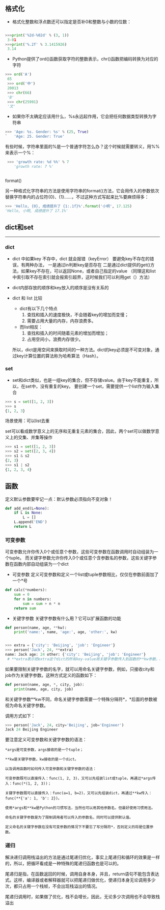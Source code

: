 
## 格式化
   
   * 格式化整数和浮点数还可以指定是否补0和整数与小数的位数：
   ```py

   >>>print('%2d-%02d' % (3, 1))
    3-01
   >>>print('%.2f' % 3.1415926)
    3.14   
   
   ```

   * Python提供了ord()函数获取字符的整数表示，chr()函数把编码转换为对应的字符
   ```py
   >>> ord('A')
    65
    >>> ord('中')
    20013
    >>> chr(66)
    'B'
    >>> chr(25991)
    '文'
   ```

   * 如果你不太确定应该用什么，%s永远起作用，它会把任何数据类型转换为字符串
   ```py
   >>> 'Age: %s. Gender: %s' % (25, True)
`   'Age: 25. Gender: True'
   ```
   
有些时候，字符串里面的%是一个普通字符怎么办？这个时候就需要转义，用%%来表示一个%：
    

```py
 >>> 'growth rate: %d %%' % 7
    'growth rate: 7 %'
   
 ```
format()

另一种格式化字符串的方法是使用字符串的format()方法，它会用传入的参数依次替换字符串内的占位符{0}、{1}……，不过这种方式写起来比%要麻烦得多：

```py
>>> 'Hello, {0}, 成绩提升了 {1:.1f}%'.format('小明', 17.125)
'Hello, 小明, 成绩提升了 17.1%'
```

## dict和set
---

### dict

* dict 中如果key 不存中，dict 就会报错（keyError）
    要避免key不存在的错误，有两种办法，
        一是通过in判断key是否存在
        二是通过dict提供的get()方法，如果key不存在，可以返回None，或者自己指定的value
        （同理这和list中索引取不存在索引就会报索引超界，这时候我们可以利用get（）方法）

* dict内部存放的顺序和key放入的顺序是没有关系的

* dict 和 list 比较

     * dict有以下几个特点 
        1. 查找和插入的速度极快，不会随着key的增加而变慢；
        2. 需要占用大量的内存，内存浪费多。
     * 而list相反：
        1. 查找和插入的时间随着元素的增加而增加；
        2. 占用空间小，浪费内存很少。

    所以，dict是用空间来换取时间的一种方法。dict的key必须是不可变对象，通过key计算位置的算法称为哈希算法（Hash）。

 ### set   
 
 * set和dict类似，也是一组key的集合，但不存储value。由于key不能重复，所以，在set中，没有重复的key。
 要创建一个set，需要提供一个list作为输入集合
 ``` py
>>> s = set([1, 2, 3])
>>> s
{1, 2, 3}

 ```
 场景使用：可以list去重

 set可以看成数学意义上的无序和无重复元素的集合，因此，两个set可以做数学意义上的交集、并集等操作
```py
>>> s1 = set([1, 2, 3])
>>> s2 = set([2, 3, 4])
>>> s1 & s2
{2, 3}
>>> s1 | s2
{1, 2, 3, 4}

```

## 函数

定义默认参数要牢记一点：默认参数必须指向不变对象！
```py
def add_end(L=None):
    if L is None:
        L = []
    L.append('END')
    return L
```

###  可变参数
可变参数允许你传入0个或任意个参数，这些可变参数在函数调用时自动组装为一个tuple。
而关键字参数允许你传入0个或任意个含参数名的参数，这些关键字参数在函数内部自动组装为一个dict



* 可变参数
定义可变参数和定义一个list或tuple参数相比，仅仅在参数前面加了一个*号
```py
def calc(*numbers):
    sum = 0
    for n in numbers:
        sum = sum + n * n
    return sum
```
* 关键字参数
关键字参数有什么用？它可以扩展函数的功能

```py
def person(name, age, **kw):
    print('name:', name, 'age:', age, 'other:', kw)


>>> extra = {'city': 'Beijing', 'job': 'Engineer'}
>>> person('Jack', 24, **extra)
name: Jack age: 24 other: {'city': 'Beijing', 'job': 'Engineer'}
 # **extra表示把extra这个dict的所有key-value用关键字参数传入到函数的**kw参数，kw将获得一个dict，注意kw获得的dict是extra的一份拷贝，对kw的改动不会影响到函数外的extra
```
如果要限制关键字参数的名字，就可以用命名关键字参数，例如，只接收city和job作为关键字参数。这种方式定义的函数如下：
```py
def person(name, age, *, city, job):
    print(name, age, city, job)

```
和关键字参数**kw不同，命名关键字参数需要一个特殊分隔符*，*后面的参数被视为命名关键字参数。

调用方式如下：
```py
>>> person('Jack', 24, city='Beijing', job='Engineer')
Jack 24 Beijing Engineer
```
要注意定义可变参数和关键字参数的语法：
```
*args是可变参数，args接收的是一个tuple；

**kw是关键字参数，kw接收的是一个dict。
```

```
以及调用函数时如何传入可变参数和关键字参数的语法：

可变参数既可以直接传入：func(1, 2, 3)，又可以先组装list或tuple，再通过*args传入：func(*(1, 2, 3))；

关键字参数既可以直接传入：func(a=1, b=2)，又可以先组装dict，再通过**kw传入：func(**{'a': 1, 'b': 2})。

使用*args和**kw是Python的习惯写法，当然也可以用其他参数名，但最好使用习惯用法。

命名的关键字参数是为了限制调用者可以传入的参数名，同时可以提供默认值。

定义命名的关键字参数在没有可变参数的情况下不要忘了写分隔符*，否则定义的将是位置参数。
```
### 递归
解决递归调用栈溢出的方法是通过尾递归优化，事实上尾递归和循环的效果是一样的，所以，把循环看成是一种特殊的尾递归函数也是可以的。

尾递归是指，在函数返回的时候，调用自身本身，并且，return语句不能包含表达式。这样，编译器或者解释器就可以把尾递归做优化，使递归本身无论调用多少次，都只占用一个栈帧，不会出现栈溢出的情况。

尾递归调用时，如果做了优化，栈不会增长，因此，无论多少次调用也不会导致栈溢出